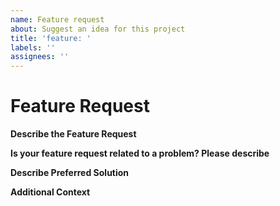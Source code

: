 ```yaml
---
name: Feature request
about: Suggest an idea for this project
title: 'feature: '
labels: ''
assignees: ''
---
```


# Feature Request

**Describe the Feature Request**
<!-- A clear and concise description of what the feature request is. Please include if your feature request is related to a problem -->

**Is your feature request related to a problem? Please describe**
<!-- Problems related that made you consider this feature request -->

**Describe Preferred Solution**
<!-- A clear and concise description of what you want to happen and alternatives -->

**Additional Context**
<!-- List any other information that is relevant to your issue. Stack traces, related issues, suggestions on how to add, use case, Stack Overflow links, forum links, screenshots, OS if applicable, etc. -->

